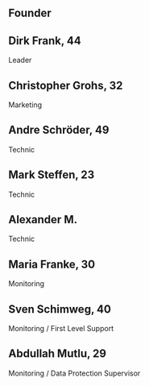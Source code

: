 ## Founder

## Dirk Frank, 44
Leader

## Christopher Grohs, 32
Marketing

## Andre Schröder, 49
Technic

## Mark Steffen, 23
Technic

## Alexander M.
Technic

## Maria Franke, 30
Monitoring

## Sven Schimweg, 40
Monitoring / First Level Support

## Abdullah Mutlu, 29
Monitoring / Data Protection Supervisor

